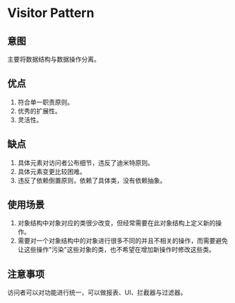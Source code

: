 # Visitor Pattern

## 意图

主要将数据结构与数据操作分离。

## 优点

1. 符合单一职责原则。
2. 优秀的扩展性。
3. 灵活性。

## 缺点

1. 具体元素对访问者公布细节，违反了迪米特原则。
2. 具体元素变更比较困难。
3. 违反了依赖倒置原则，依赖了具体类，没有依赖抽象。

## 使用场景

1. 对象结构中对象对应的类很少改变，但经常需要在此对象结构上定义新的操作。
2. 需要对一个对象结构中的对象进行很多不同的并且不相关的操作，而需要避免让这些操作"污染"这些对象的类，也不希望在增加新操作时修改这些类。

## 注意事项

访问者可以对功能进行统一，可以做报表、UI、拦截器与过滤器。

